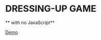 # DRESSING-UP GAME #
** with no JavaScript**

[Demo](https://FollowUpRepos.github.io/dressing-up-with-CSS)